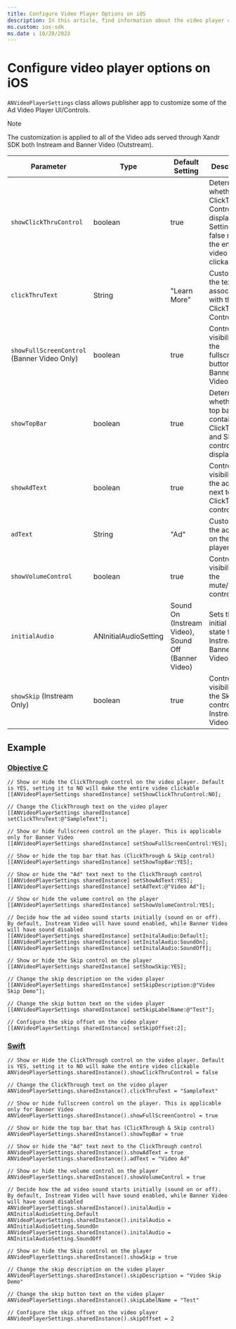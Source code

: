 ```yaml
---
title: Configure Video Player Options on iOS
description: In this article, find information about the video player controls that you can customize on iOS SDK.
ms.custom: ios-sdk
ms.date : 10/28/2023
---
```


# Configure video player options on iOS

`ANVideoPlayerSettings` class allows publisher app to customize some of the Ad Video Player UI/Controls.

> [!NOTE]
> The customization is applied to all of the Video ads served through Xandr SDK both Instream and Banner Video (Outstream).

| Parameter | Type | Default Setting | Description |
|--|--|--|--|
| `showClickThruControl` | boolean | true | Determines whether the ClickThrough Control is displayed. Setting it to false makes the entire video clickable. |
| `clickThruText` | String | "Learn More" | Customizes the text associated with the ClickThrough Control. |
| `showFullScreenControl` (Banner Video Only) | boolean | true | Controls the visibility of the fullscreen button for Banner Video. |
| `showTopBar` | boolean | true | Determines whether the top bar, containing ClickThrough and Skip controls, is displayed. |
| `showAdText` | boolean | true | Controls the visibility of the ad text next to the ClickThrough control. |
| `adText` | String | "Ad" | Customizes the ad text on the video player. |
| `showVolumeControl` | boolean | true | Controls the visibility of the mute/unmute control. |
| `initialAudio` | ANInitialAudioSetting | Sound On (Instream Video), Sound Off (Banner Video) | Sets the initial audio state for Instream and Banner Videos. |
| `showSkip` (Instream Only) | boolean | true | Controls the visibility of the Skip control for Instream Video. |

## Example

### [Objective C](#tab/objective-c)

```
// Show or Hide the ClickThrough control on the video player. Default is YES, setting it to NO will make the entire video clickable
[[ANVideoPlayerSettings sharedInstance] setShowClickThruControl:NO];
 
// Change the ClickThrough text on the video player
[[ANVideoPlayerSettings sharedInstance] setClickThruText:@"SampleText"];
 
// Show or hide fullscreen control on the player. This is applicable only for Banner Video
[[ANVideoPlayerSettings sharedInstance] setShowFullScreenControl:YES];
 
// Show or hide the top bar that has (ClickThrough & Skip control)
[[ANVideoPlayerSettings sharedInstance] setShowTopBar:YES]; 
 
// Show or hide the "Ad" text next to the ClickThrough control
[[ANVideoPlayerSettings sharedInstance] setShowAdText:YES];
[[ANVideoPlayerSettings sharedInstance] setAdText:@"Video Ad"];
 
// Show or hide the volume control on the player
[[ANVideoPlayerSettings sharedInstance] setShowVolumeControl:YES];
 
// Decide how the ad video sound starts initially (sound on or off). By default, Instream Video will have sound enabled, while Banner Video will have sound disabled
[[ANVideoPlayerSettings sharedInstance] setInitalAudio:Default];
[[ANVideoPlayerSettings sharedInstance] setInitalAudio:SoundOn];
[[ANVideoPlayerSettings sharedInstance] setInitalAudio:SoundOff];
 
// Show or hide the Skip control on the player
[[ANVideoPlayerSettings sharedInstance] setShowSkip:YES];
 
// Change the skip description on the video player
[[ANVideoPlayerSettings sharedInstance] setSkipDescription:@"Video Skip Demo"];
 
// Change the skip button text on the video player
[[ANVideoPlayerSettings sharedInstance] setSkipLabelName:@"Test"];
 
// Configure the skip offset on the video player
[[ANVideoPlayerSettings sharedInstance] setSkipOffset:2];
```

### [Swift](#tab/swift)

```
// Show or Hide the ClickThrough control on the video player. Default is YES, setting it to NO will make the entire video clickable
ANVideoPlayerSettings.sharedInstance().showClickThruControl = false
 
// Change the ClickThrough text on the video player
ANVideoPlayerSettings.sharedInstance().clickThruText = "SampleText"
 
// Show or hide fullscreen control on the player. This is applicable only for Banner Video
ANVideoPlayerSettings.sharedInstance().showFullScreenControl = true
 
// Show or hide the top bar that has (ClickThrough & Skip control)
ANVideoPlayerSettings.sharedInstance().showTopBar = true
 
// Show or hide the "Ad" text next to the ClickThrough control
ANVideoPlayerSettings.sharedInstance().showAdText = true
ANVideoPlayerSettings.sharedInstance().adText = "Video Ad"
 
// Show or hide the volume control on the player
ANVideoPlayerSettings.sharedInstance().showVolumeControl = true
 
// Decide how the ad video sound starts initially (sound on or off). By default, Instream Video will have sound enabled, while Banner Video will have sound disabled
ANVideoPlayerSettings.sharedInstance().initalAudio = ANInitialAudioSetting.Default
ANVideoPlayerSettings.sharedInstance().initalAudio = ANInitialAudioSetting.SoundOn
ANVideoPlayerSettings.sharedInstance().initalAudio = ANInitialAudioSetting.SoundOff
 
// Show or hide the Skip control on the player
ANVideoPlayerSettings.sharedInstance().showSkip = true
 
// Change the skip description on the video player
ANVideoPlayerSettings.sharedInstance().skipDescription = "Video Skip Demo"
 
// Change the skip button text on the video player
ANVideoPlayerSettings.sharedInstance().skipLabelName = "Test"
 
// Configure the skip offset on the video player
ANVideoPlayerSettings.sharedInstance().skipOffset = 2
```
